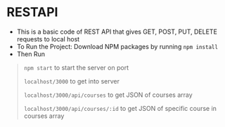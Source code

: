 # RESTAPI
- This is a basic code of REST API that gives GET, POST, PUT, DELETE requests to local host
- To Run the Project: Download NPM packages by running ````npm install````
- Then Run
> ````npm start```` to start the server on port
> 
> ````localhost/3000```` to get into server
> 
> ````localhost/3000/api/courses```` to get JSON of courses array
> 
> ````localhost/3000/api/courses/:id```` to get JSON of specific course in courses array



